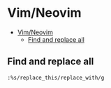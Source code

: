 # Vim/Neovim
<!--ts-->
* [Vim/Neovim](vim.md#vimneovim)
   * [Find and replace all](vim.md#find-and-replace-all)

<!-- Added by: runner, at: Thu Aug  5 08:04:29 UTC 2021 -->

<!--te-->

## Find and replace all
```vim
:%s/replace_this/replace_with/g
```
